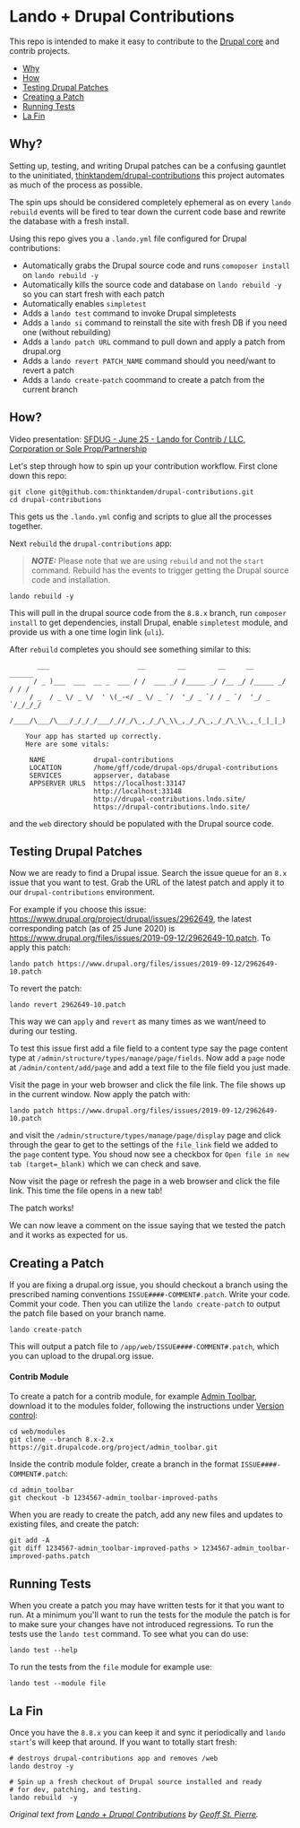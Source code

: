 # Lando + Drupal Contributions

This repo is intended to make it easy to contribute to the [Drupal core](https://drupal.org/project/drupal) and contrib projects.

- [Why](#why)
- [How](#how)
- [Testing Drupal Patches](#testing-drupal-patches)
- [Creating a Patch](#creating-a-patch)
- [Running Tests](#running-tests)
- [La Fin](#la-fin)

## Why?

Setting up, testing, and writing Drupal patches can be a confusing gauntlet to the uninitiated, [thinktandem/drupal-contributions](https://github.com/thinktandem/drupal-contributions) this project automates as much of the process as possible.

The spin ups should be considered completely ephemeral as on every `lando rebuild` events will be fired to tear down the current code base and rewrite the database with a fresh install.

Using this repo gives you a `.lando.yml` file configured for Drupal contributions:

- Automatically grabs the Drupal source code and runs `comoposer install` on `lando rebuild -y`
- Automatically kills the source code and database on `lando rebuild -y` so you can start fresh with each patch
- Automatically enables `simpletest`
- Adds a `lando test` command to invoke Drupal simpletests
- Adds a `lando si` command to reinstall the site with fresh DB if you need one (without rebuilding)
- Adds a `lando patch URL` command to pull down and apply a patch from drupal.org
- Adds a `lando revert PATCH_NAME` command should you need/want to revert a patch
- Adds a `lando create-patch` coommand to create a patch from the current branch

## How?

Video presentation: [SFDUG - June 25 - Lando for Contrib / LLC, Corporation or Sole Prop/Partnership](https://www.youtube.com/watch?v=vVpKCQZKNtM)

Let's step through how to spin up your contribution workflow. First clone down this repo:

```
git clone git@github.com:thinktandem/drupal-contributions.git
cd drupal-contributions
```

This gets us the `.lando.yml` config and scripts to glue all the processes together.

Next `rebuild` the `drupal-contributions` app:

> **_NOTE:_** Please note that we are using `rebuild` and not the `start` command. Rebuild has the events to trigger getting the Drupal source code and installation.

```
lando rebuild -y
```

This will pull in the drupal source code from the `8.8.x` branch, run `composer install` to get dependencies, install Drupal, enable `simpletest` module, and provide us with a one time login link (`uli`).

After `rebuild` completes you should see something similar to this:

```
       ___                      __        __        __     __        ______
      / _ )___  ___  __ _  ___ / /  ___ _/ /_____ _/ /__ _/ /_____ _/ / / /
     / _  / _ \/ _ \/  ' \(_-</ _ \/ _ `/  '_/ _ `/ / _ `/  '_/ _ `/_/_/_/
    /____/\___/\___/_/_/_/___/_//_/\_,_/_/\_\\_,_/_/\_,_/_/\_\\_,_(_|_|_)

    Your app has started up correctly.
    Here are some vitals:

     NAME            drupal-contributions
     LOCATION        /home/gff/code/drupal-ops/drupal-contributions
     SERVICES        appserver, database
     APPSERVER URLS  https://localhost:33147
                     http://localhost:33148
                     http://drupal-contributions.lndo.site/
                     https://drupal-contributions.lndo.site/

```

and the `web` directory should be populated with the Drupal source code.

## Testing Drupal Patches

Now we are ready to find a Drupal issue. Search the issue queue for an `8.x` issue that you want to test. Grab the URL of the latest patch and apply it to our `drupal-contributions` environment.

For example if you choose this issue: https://www.drupal.org/project/drupal/issues/2962649, the latest corresponding patch (as of 25 June 2020) is https://www.drupal.org/files/issues/2019-09-12/2962649-10.patch. To apply this patch:

```
lando patch https://www.drupal.org/files/issues/2019-09-12/2962649-10.patch
```

To revert the patch:

```
lando revert 2962649-10.patch
```

This way we can `apply` and `revert` as many times as we want/need to during our testing.

To test this issue first add a file field to a content type say the page content type at `/admin/structure/types/manage/page/fields`. Now add a `page` node at `/admin/content/add/page` and add a text file to the file field you just made.

Visit the page in your web browser and click the file link. The file shows up in the current window. Now apply the patch with:

```
lando patch https://www.drupal.org/files/issues/2019-09-12/2962649-10.patch
```

and visit the `/admin/structure/types/manage/page/display` page and click through the gear to get to the settings of the `file_link` field we added to the `page` content type. You shoud now see a checkbox for `Open file in new tab (target=_blank)` which we can check and save.

Now visit the page or refresh the page in a web browser and click the file link. This time the file opens in a new tab!

The patch works!

We can now leave a comment on the issue saying that we tested the patch and it works as expected for us.

## Creating a Patch

If you are fixing a drupal.org issue, you should checkout a branch using the prescribed naming conventions `ISSUE####-COMMENT#.patch`. Write your code. Commit your code. Then you can utilize the `lando create-patch` to output the patch file based on your branch name.

```
lando create-patch
```

This will output a patch file to `/app/web/ISSUE####-COMMENT#.patch`, which you can upload to the drupal.org issue.

#### Contrib Module

To create a patch for a contrib module, for example [Admin Toolbar](https://www.drupal.org/project/admin_toolbar), download it to the modules folder, following the instructions under [Version control](https://www.drupal.org/project/admin_toolbar/git-instructions):

```
cd web/modules
git clone --branch 8.x-2.x https://git.drupalcode.org/project/admin_toolbar.git
```
Inside the contrib module folder, create a branch in the format `ISSUE####-COMMENT#.patch`:

```
cd admin_toolbar
git checkout -b 1234567-admin_toolbar-improved-paths
```
When you are ready to create the patch, add any new files and updates to existing files, and create the patch:

```
git add -A
git diff 1234567-admin_toolbar-improved-paths > 1234567-admin_toolbar-improved-paths.patch
```

## Running Tests

When you create a patch you may have written tests for it that you want to run. At a minimum you'll want to run the tests for the module the patch is for to make sure your changes have not introduced regressions. To run the tests use the `lando test` command. To see what you can do use:

```
lando test --help
```

To run the tests from the `file` module for example use:

```
lando test --module file
```

## La Fin

Once you have the `8.8.x` you can keep it and sync it periodically and `lando start`'s will keep that around. If you want to totally start fresh:

```
# destroys drupal-contributions app and removes /web
lando destroy -y

# Spin up a fresh checkout of Drupal source installed and ready
# for dev, patching, and testing.
lando rebuild  -y
```

*Original text from [Lando + Drupal Contributions](https://blog.lando.dev/2020/06/30/lando-drupal-contributions/) by [Geoff St. Pierre](https://twitter.com/serundeputy).*
